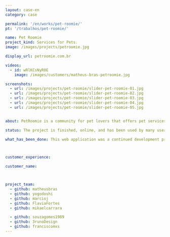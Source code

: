 ```yaml
---
layout: case-en
category: case

permalink: '/en/works/pet-roomie/'
pt: '/trabalhos/pet-roomie/'

name: Pet Roomie
project_kind: Services for Pets.
image: /images/projects/petroomie.jpg

display_url: petroomie.com.br

videos:
  - id: wRlKCsNyR0E
    image: /images/customers/matheus-bras-petroomie.jpg 

screenshots:
  - url: /images/projects/pet-roomie/slider-pet-roomie-01.jpg
  - url: /images/projects/pet-roomie/slider-pet-roomie-02.jpg
  - url: /images/projects/pet-roomie/slider-pet-roomie-03.jpg
  - url: /images/projects/pet-roomie/slider-pet-roomie-04.jpg
  - url: /images/projects/pet-roomie/slider-pet-roomie-05.jpg


about: PetRoomie is a community for pet lovers that offers pet services. There’s a wide range of services available, from overnight boarding, spas, grooming and petsitting to training and pet walkers.

status: The project is finished, online, and has been used by many users.

what_has_been_done: This web application was a continued development project, that after launch, also contracted HE:help for small updates.



customer_experience:

customer_name:



project_team:
  - github: matheusbras
  - github: yogodoshi
  - github: marcioj
  - github: FlaviaFortes
  - github: mikaelcarrara

  - github: souzagomes1989
  - github: 3runoDesign
  - github: franciscomxs
---
```


